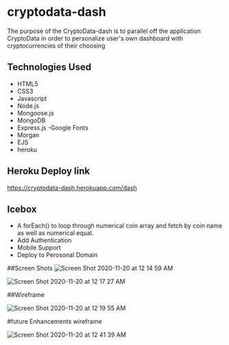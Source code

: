 # cryptodata-dash

The purpose of the CryptoData-dash is to parallel off the application CryptoData in order to personalize user's own dashboard with cryptocurrencies of their choosing


## Technologies Used 
- HTML5
- CSS3
- Javascript
- Node.js
- Mongoose.js
- MongoDB
- Express.js
-Google Fonts
- Morgan
- EJS
- heroku

## Heroku Deploy link
https://cryptodata-dash.herokuapp.com/dash

## Icebox
* A forEach() to loop through numerical coin array and fetch by coin name as well as numerical equal.
* Add Authentication 
* Mobile Support
* Deploy to Perosonal Domain

##Screen Shots
![Screen Shot 2020-11-20 at 12 14 59 AM](https://user-images.githubusercontent.com/73125103/99762049-944e1080-2ac5-11eb-9aa9-835cafd91505.png)

![Screen Shot 2020-11-20 at 12 17 27 AM](https://user-images.githubusercontent.com/73125103/99762158-daa36f80-2ac5-11eb-8b38-9112bcb7b9e5.png)

##Wireframe

![Screen Shot 2020-11-20 at 12 19 55 AM](https://user-images.githubusercontent.com/73125103/99762312-35d56200-2ac6-11eb-8bec-c2ca602cfcce.png)

#future Enhancements wireframe

![Screen Shot 2020-11-20 at 12 41 39 AM](https://user-images.githubusercontent.com/73125103/99763596-42a78500-2ac9-11eb-925d-6b7f8266766e.png)
